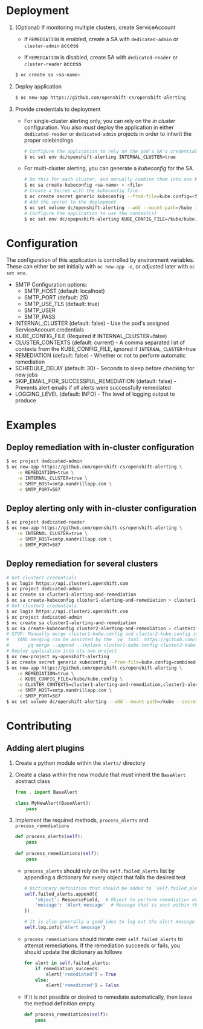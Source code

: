 # Deployment

1. (Optional) If monitoring multiple clusters, create ServiceAccount

    - If `REMEDIATION` is enabled, create a SA with `dedicated-admin` 
    or `cluster-admin` access

    - If `REMEDIATION` is disabled, create SA with `dedicated-reader`
    or `cluster-reader` access
    
    ```bash 
    $ oc create sa <sa-name>
    ```
          
2. Deploy application

    ```bash
    $ oc new-app https://github.com/openshift-cs/openshift-alerting
    ```
       
3. Provide credentials to deployment

    - For single-cluster alerting only, you can rely on the _in cluster_ 
    configuration. You also _must_ deploy the application in either `dedicated-reader`
    or `dedicated-admin` projects in order to inherit the proper rolebindings
    
        ```bash
        # Configure the application to rely on the pod's SA's credentials
        $ oc set env dc/openshift-alerting INTERNAL_CLUSTER=true
        ```
        
    - For multi-cluster alerting, you can generate a _kubeconfig_ for 
    the SA. 
    
        ```bash
        # Do this for each cluster, and manually combine them into one kubeconfig file
        $ oc sa create-kubeconfig <sa-name> > <file>
        # Create a Secret with the kubeconfig file
        $ oc create secret generic kubeconfig --from-file=kube.config=<file>
        # Add the secret to the deployment
        $ oc set volume dc/openshift-alerting --add --mount-path=/kube --secret-name=kubeconfig
        # Configure the application to use the context(s)
        $ oc set env dc/opepnshift-alerting KUBE_CONFIG_FILE=/kube/kube.config CLUSTER_CONTEXTS=context_1,context_2,context_N
        ```

# Configuration

The configuration of this application is controlled by environment variables.
These can either be set initially with `oc new-app -e`, or adjusted later
with `oc set env`.

- SMTP Configuration options:
    - SMTP_HOST (default: localhost)
    - SMTP_PORT (default: 25)
    - SMTP_USE_TLS (default: true)
    - SMTP_USER
    - SMTP_PASS
- INTERNAL_CLUSTER (default: false) - Use the pod's assigned ServiceAccount credentials
- KUBE_CONFIG_FILE (Required if INTERNAL_CLUSTER=false)
- CLUSTER_CONTEXTS (default: current) - A comma separated list of contexts from the KUBE_CONFIG_FILE, ignored if `INTERNAL_CLUSTER`=true
- REMEDIATION (default: false) - Whether or not to perform automatic remediation
- SCHEDULE_DELAY (default: 30) - Seconds to sleep before checking for new jobs
- SKIP_EMAIL_FOR_SUCCESSFUL_REMEDIATION (default: false) - Prevents alert emails if *all* alerts were successfully remediated
- LOGGING_LEVEL (default: INFO) - The level of logging output to produce

# Examples

## Deploy remediation with in-cluster configuration

```bash
$ oc project dedicated-admin
$ oc new-app https://github.com/openshift-cs/openshift-alerting \
    -e REMEDIATION=true \
    -e INTERNAL_CLUSTER=true \
    -e SMTP_HOST=smtp.mandrillapp.com \
    -e SMTP_PORT=587
```

## Deploy alerting only with in-cluster configuration

```bash
$ oc project dedicated-reader
$ oc new-app https://github.com/openshift-cs/openshift-alerting \
    -e INTERNAL_CLUSTER=true \
    -e SMTP_HOST=smtp.mandrillapp.com \
    -e SMTP_PORT=587
```

## Deploy remediation for several clusters

```bash
# Get cluster1 credentials
$ oc login https://api.cluster1.openshift.com
$ oc project dedicated-admin
$ oc create sa cluster1-alerting-and-remediation
$ oc sa create-kubeconfig cluster1-alerting-and-remediation > cluster1-kube.config
# Get cluster2 credentials
$ oc login https://api.cluster2.openshift.com
$ oc project dedicated-admin
$ oc create sa cluster2-alerting-and-remediation
$ oc sa create-kubeconfig cluster2-alerting-and-remediation > cluster2-kube.config
# STOP: Manually merge cluster1-kube.config and cluster2-kube.config into 1 coherent combined-kube.config
#   YAML merging can be assisted by the `yq` tool: https://github.com/mikefarah/yq
#       yq merge --append --inplace cluster1-kube.config cluster2-kube.config]
# Deploy application into its own project
$ oc new-project my-openshift-alerting
$ oc create secret generic kubeconfig --from-file=kube.config=combined-kube.config
$ oc new-app https://github.com/openshift-cs/openshift-alerting \
    -e REMEDIATION=true \
    -e KUBE_CONFIG_FILE=/kube/kube.config \
    -e CLUSTER_CONTEXTS=cluster1-alerting-and-remediation,cluster2-alerting-and-remediation \
    -e SMTP_HOST=smtp.mandrillapp.com \
    -e SMTP_PORT=587
$ oc set volume dc/openshift-alerting --add --mount-path=/kube --secret-name=kubeconfig
```

# Contributing

## Adding alert plugins

1. Create a python module within the `alerts/` directory

2. Create a class within the new module that _must_ inherit the `BaseAlert` abstract class

    ```python
    from . import BaseAlert

    class MyNewAlert(BaseAlert):
        pass
    ```

3. Implement the required methods, `process_alerts` and `process_remediations`

    ```python
    def process_alerts(self):
        pass
        
    def process_remediations(self):
        pass
    ```

    - `process_alerts` should rely on the `self.failed_alerts` list by appending a dictionary for every object that fails the desired test
    
        ```python
        # Dictionary definition that should be added to `self.failed_alerts`
        self.failed_alerts.append({
            'object': ResourceField,  # Object to perform remediation on
            'message': 'Alert message'  # Message that is sent within the alert email
        })
        
        # It is also generally a good idea to log out the alert message to stdout
        self.log.info('Alert message')
        ```
        
    - `process_remediations` should iterate over `self.failed_alerts` to attempt remediations. If the remediation succeeds or fails, you should update the dictionary as follows
    
        ```python
        for alert in self.failed_alerts:
            if remediation_succeeds:
                alert['remediated'] = True
            else:
                alert['remediated'] = False
        ```
        
    - If it is not possible or desired to remediate automatically, then leave the method definition empty
    
        ```python
        def process_remediations(self):
            pass
        ```
